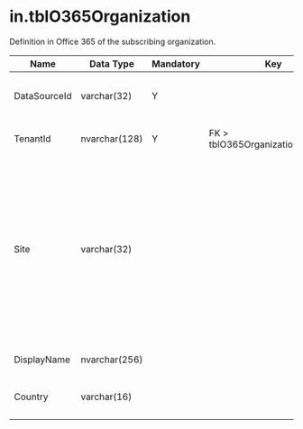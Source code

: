 # in.tblO365Organization

​Definition in Office 365 of the subscribing organization.​

| Name         | Data Type     | Mandatory | Key                               | Comment                                                                                                                                                         |
|--------------|---------------|-----------|-----------------------------------|-----------------------------------------------------------------------------------------------------------------------------------------------------------------|
| DataSourceId | varchar(32)   | Y         |                                   | Unique ID of the source of this record.                                                                                                                         |
| TenantId     | nvarchar(128) | Y         | FK > tblO365Organization.TenantId​​ | The unique identifier for the tenant.                                                                                                                           |
| Site         | varchar(32)   |           |                                   | A free text value the user can provide with the data source to indicate a site, environment, tenant, ​or other category this Office 365 subscription belongs to. |
| DisplayName  | nvarchar(256) |           |                                   | The display name for the tenant.                                                                                                                                |
| Country      | varchar(16)   |           |                                   | Two-letter country code.                                                                                                                                        |
|              |               |           |                                   |                         |